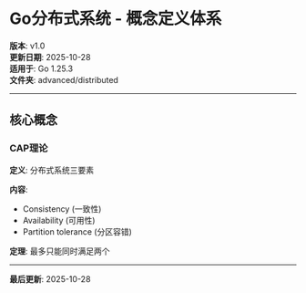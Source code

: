 # Go分布式系统 - 概念定义体系

**版本**: v1.0  
**更新日期**: 2025-10-28  
**适用于**: Go 1.25.3  
**文件夹**: advanced/distributed

---

## 核心概念

### CAP理论

**定义**: 分布式系统三要素

**内容**:
- Consistency (一致性)
- Availability (可用性)
- Partition tolerance (分区容错)

**定理**: 最多只能同时满足两个

---

**最后更新**: 2025-10-28

